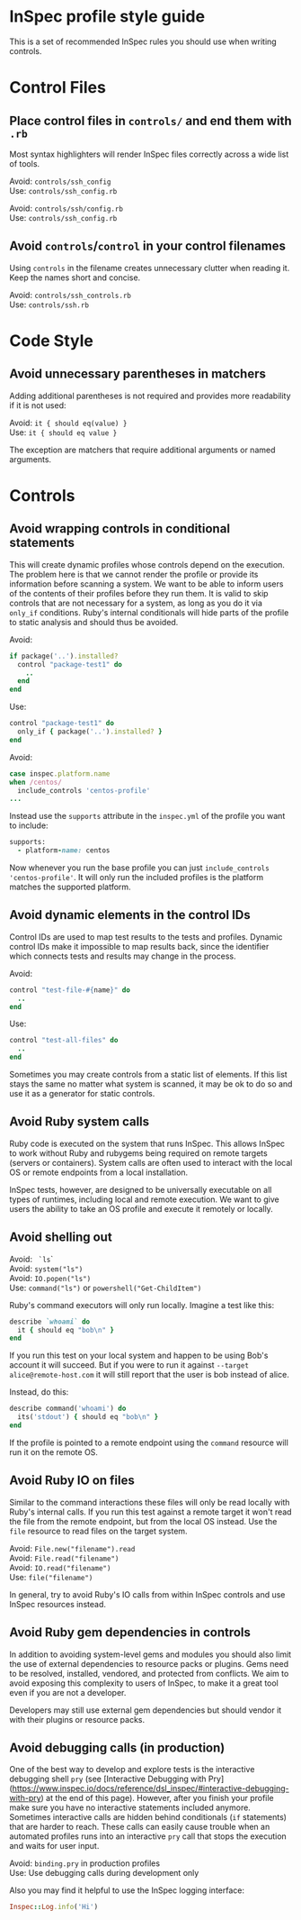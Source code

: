 # InSpec profile style guide

This is a set of recommended InSpec rules you should use when writing controls.

# Control Files

## Place control files in `controls/` and end them with `.rb`

Most syntax highlighters will render InSpec files correctly across a wide list
of tools.

Avoid: `controls/ssh_config`</br>
Use: `controls/ssh_config.rb`</br>

Avoid: `controls/ssh/config.rb`</br>
Use: `controls/ssh_config.rb`

## Avoid `controls`/`control` in your control filenames

Using `controls` in the filename creates unnecessary clutter when reading it.
Keep the names short and concise.

Avoid: `controls/ssh_controls.rb`</br>
Use: `controls/ssh.rb`

# Code Style

## Avoid unnecessary parentheses in matchers

Adding additional parentheses is not required and provides more readability if
it is not used:

Avoid: `it { should eq(value) }`</br>
Use: `it { should eq value }`

The exception are matchers that require additional arguments or named arguments.

# Controls

## Avoid wrapping controls in conditional statements

This will create dynamic profiles whose controls depend on the execution. The
problem here is that we cannot render the profile or provide its information
before scanning a system. We want to be able to inform users of the contents of
their profiles before they run them. It is valid to skip controls that are not
necessary for a system, as long as you do it via `only_if` conditions. Ruby's
internal conditionals will hide parts of the profile to static analysis and
should thus be avoided.

Avoid:

```ruby
if package('..').installed?
  control "package-test1" do
    ..
  end
end
```

Use:

```ruby
control "package-test1" do
  only_if { package('..').installed? }
end
```

Avoid:

```ruby
case inspec.platform.name
when /centos/
  include_controls 'centos-profile'
...
```

Instead use the `supports` attribute in the `inspec.yml` of the profile you
want to include:

```ruby
supports:
  - platform-name: centos
```

Now whenever you run the base profile you can just
`include_controls 'centos-profile'`. It will only run the included profiles is
the platform matches the supported platform.

## Avoid dynamic elements in the control IDs

Control IDs are used to map test results to the tests and profiles. Dynamic
control IDs make it impossible to map results back, since the identifier which
connects tests and results may change in the process.

Avoid:

```ruby
control "test-file-#{name}" do
  ..
end
```

Use:

```ruby
control "test-all-files" do
  ..
end
```

Sometimes you may create controls from a static list of elements. If this list
stays the same no matter what system is scanned, it may be ok to do so and use
it as a generator for static controls.

## Avoid Ruby system calls

Ruby code is executed on the system that runs InSpec. This allows InSpec to work
without Ruby and rubygems being required on remote targets (servers or
containers). System calls are often used to interact with the local OS or remote
endpoints from a local installation.

InSpec tests, however, are designed to be universally executable on all types
of runtimes, including local and remote execution. We want to give users the
ability to take an OS profile and execute it remotely or locally.

## Avoid shelling out

Avoid: `` `ls``\`</br>
Avoid: `system("ls")`</br>
Avoid: `IO.popen("ls")`</br>
Use: `command("ls")` or `powershell("Get-ChildItem")`

Ruby's command executors will only run locally. Imagine a test like this:

```ruby
describe `whoami` do
  it { should eq "bob\n" }
end
```

If you run this test on your local system and happen to be using Bob's account
it will succeed. But if you were to run it against
`--target alice@remote-host.com` it will still report that the user is bob
instead of alice.

Instead, do this:

```ruby
describe command('whoami') do
  its('stdout') { should eq "bob\n" }
end
```

If the profile is pointed to a remote endpoint using the `command` resource
will run it on the remote OS.

## Avoid Ruby IO on files

Similar to the command interactions these files will only be read locally with
Ruby's internal calls. If you run this test against a remote target it won't
read the file from the remote endpoint, but from the local OS instead. Use the
`file` resource to read files on the target system.

Avoid: `File.new("filename").read`</br>
Avoid: `File.read("filename")`</br>
Avoid: `IO.read("filename")`</br>
Use: `file("filename")`

In general, try to avoid Ruby's IO calls from within InSpec controls and use
InSpec resources instead.

## Avoid Ruby gem dependencies in controls

In addition to avoiding system-level gems and modules you should also limit the
use of external dependencies to resource packs or plugins. Gems need to be
resolved, installed, vendored, and protected from conflicts. We aim to avoid
exposing this complexity to users of InSpec, to make it a great tool even if you
are not a developer.

Developers may still use external gem dependencies but should vendor it with
their plugins or resource packs.

## Avoid debugging calls (in production)

One of the best way to develop and explore tests is the interactive debugging
shell `pry` (see [Interactive Debugging with Pry] (https://www.inspec.io/docs/reference/dsl_inspec/#interactive-debugging-with-pry)
at the end of this page). However, after you finish your profile make sure you
have no interactive statements included anymore. Sometimes interactive calls are
hidden behind conditionals (`if` statements) that are harder to reach. These
calls can easily cause trouble when an automated profiles runs into an
interactive `pry` call that stops the execution and waits for user input.

Avoid: `binding.pry` in production profiles</br>
Use: Use debugging calls during development only

Also you may find it helpful to use the InSpec logging interface:

```ruby
Inspec::Log.info('Hi')
```
